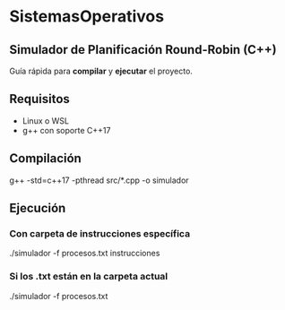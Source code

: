 # SistemasOperativos
## Simulador de Planificación Round-Robin (C++)

Guía rápida para **compilar** y **ejecutar** el proyecto.

## Requisitos
- Linux o WSL 
- g++ con soporte C++17

## Compilación
g++ -std=c++17 -pthread src/*.cpp -o simulador

## Ejecución
### Con carpeta de instrucciones específica
./simulador -f procesos.txt instrucciones

### Si los <pid>.txt están en la carpeta actual
./simulador -f procesos.txt
    